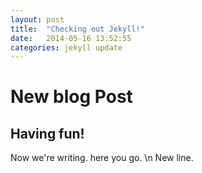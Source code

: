 ```yaml
---
layout: post
title:  "Checking out Jekyll!"
date:   2014-05-16 13:52:55
categories: jekyll update
---
```


# New blog Post

## Having fun!

Now we're writing.  here you go. \n New line.